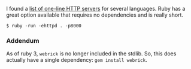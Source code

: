 I found a [list of one-line HTTP servers](https://gist.github.com/willurd/5720255) for several languages. Ruby has a great option available that requires no dependencies and is really short.

    $ ruby -run -ehttpd . -p8000

### Addendum

As of ruby 3, `webrick` is no longer included in the stdlib. So, this does actually have a single dependency: `gem install webrick`.
